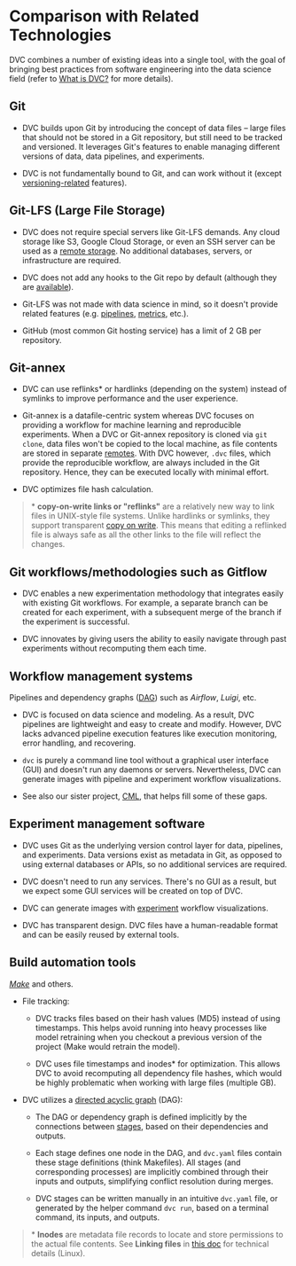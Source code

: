 # Comparison with Related Technologies

DVC combines a number of existing ideas into a single tool, with the goal of
bringing best practices from software engineering into the data science field
(refer to [What is DVC?](/doc/user-guide/what-is-dvc) for more details).

## Git

- DVC builds upon Git by introducing the concept of data files – large files
  that should not be stored in a Git repository, but still need to be tracked
  and versioned. It leverages Git's features to enable managing different
  versions of data, data pipelines, and experiments.

- DVC is not fundamentally bound to Git, and can work without it (except
  [versioning-related](/doc/use-cases/versioning-data-and-model-files)
  features).

## Git-LFS (Large File Storage)

- DVC does not require special servers like Git-LFS demands. Any cloud storage
  like S3, Google Cloud Storage, or even an SSH server can be used as a
  [remote storage](/doc/command-reference/remote). No additional databases,
  servers, or infrastructure are required.

- DVC does not add any hooks to the Git repo by default (although they are
  [available](/doc/command-reference/install)).

- Git-LFS was not made with data science in mind, so it doesn't provide related
  features (e.g. [pipelines](/doc/command-reference/dag),
  [metrics](/doc/command-reference/metrics), etc.).

- GitHub (most common Git hosting service) has a limit of 2 GB per repository.

## Git-annex

- DVC can use reflinks\* or hardlinks (depending on the system) instead of
  symlinks to improve performance and the user experience.

- Git-annex is a datafile-centric system whereas DVC focuses on providing a
  workflow for machine learning and reproducible experiments. When a DVC or
  Git-annex repository is cloned via `git clone`, data files won't be copied to
  the local machine, as file contents are stored in separate
  [remotes](/doc/command-reference/remote). With DVC however, `.dvc` files,
  which provide the reproducible workflow, are always included in the Git
  repository. Hence, they can be executed locally with minimal effort.

- DVC optimizes file hash calculation.

> \* **copy-on-write links or "reflinks"** are a relatively new way to link
> files in UNIX-style file systems. Unlike hardlinks or symlinks, they support
> transparent [copy on write](https://en.wikipedia.org/wiki/Copy-on-write). This
> means that editing a reflinked file is always safe as all the other links to
> the file will reflect the changes.

## Git workflows/methodologies such as Gitflow

- DVC enables a new experimentation methodology that integrates easily with
  existing Git workflows. For example, a separate branch can be created for each
  experiment, with a subsequent merge of the branch if the experiment is
  successful.

- DVC innovates by giving users the ability to easily navigate through past
  experiments without recomputing them each time.

## Workflow management systems

Pipelines and dependency graphs
([DAG](https://en.wikipedia.org/wiki/Directed_acyclic_graph)) such as _Airflow_,
_Luigi_, etc.

- DVC is focused on data science and modeling. As a result, DVC pipelines are
  lightweight and easy to create and modify. However, DVC lacks advanced
  pipeline execution features like execution monitoring, error handling, and
  recovering.

- `dvc` is purely a command line tool without a graphical user interface (GUI)
  and doesn't run any daemons or servers. Nevertheless, DVC can generate images
  with pipeline and experiment workflow visualizations.

- See also our sister project, [CML](https://cml.dev/), that helps fill some of
  these gaps.

## Experiment management software

- DVC uses Git as the underlying version control layer for data, pipelines, and
  experiments. Data versions exist as metadata in Git, as opposed to using
  external databases or APIs, so no additional services are required.

- DVC doesn't need to run any services. There's no GUI as a result, but we
  expect some GUI services will be created on top of DVC.

- DVC can generate images with [experiment](/doc/start/experiments) workflow
  visualizations.

- DVC has transparent design. <abbr>DVC files</abbr> have a human-readable
  format and can be easily reused by external tools.

## Build automation tools

[_Make_](https://www.gnu.org/software/make/) and others.

- File tracking:

  - DVC tracks files based on their hash values (MD5) instead of using
    timestamps. This helps avoid running into heavy processes like model
    retraining when you checkout a previous version of the project (Make would
    retrain the model).

  - DVC uses file timestamps and inodes\* for optimization. This allows DVC to
    avoid recomputing all dependency file hashes, which would be highly
    problematic when working with large files (multiple GB).

- DVC utilizes a
  [directed acyclic graph](https://en.wikipedia.org/wiki/Directed_acyclic_graph)
  (DAG):

  - The DAG or dependency graph is defined implicitly by the connections between
    [stages](/doc/command-reference/run), based on their
    <abbr>dependencies</abbr> and <abbr>outputs</abbr>.

  - Each stage defines one node in the DAG, and `dvc.yaml` files contain these
    stage definitions (think Makefiles). All stages (and corresponding
    processes) are implicitly combined through their inputs and outputs,
    simplifying conflict resolution during merges.

  - DVC stages can be written manually in an intuitive `dvc.yaml` file, or
    generated by the helper command `dvc run`, based on a terminal command, its
    inputs, and outputs.

> \* **Inodes** are metadata file records to locate and store permissions to the
> actual file contents. See **Linking files** in
> [this doc](http://www.tldp.org/LDP/intro-linux/html/sect_03_03.html) for
> technical details (Linux).
